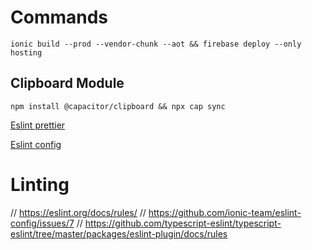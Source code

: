 # Commands
`ionic build --prod --vendor-chunk --aot && firebase deploy --only hosting`
## Clipboard Module
`npm install @capacitor/clipboard && npx cap sync`


[Eslint prettier](https://github.com/prettier/eslint-plugin-prettier?tab=readme-ov-file#options)

[Eslint config](https://github.com/ionic-team/eslint-config)
# Linting
// https://eslint.org/docs/rules/
// https://github.com/ionic-team/eslint-config/issues/7
    // https://github.com/typescript-eslint/typescript-eslint/tree/master/packages/eslint-plugin/docs/rules
